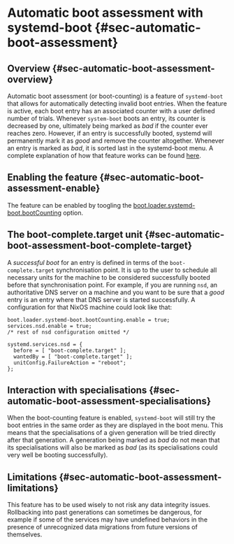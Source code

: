 # Automatic boot assessment with systemd-boot {#sec-automatic-boot-assessment}

## Overview {#sec-automatic-boot-assessment-overview}

Automatic boot assessment (or boot-counting) is a feature of `systemd-boot` that allows for automatically detecting invalid boot entries.
When the feature is active, each boot entry has an associated counter with a user defined number of trials. Whenever `system-boot` boots an entry, its counter is decreased by one, ultimately being marked as *bad* if the counter ever reaches zero. However, if an entry is successfully booted, systemd will permanently mark it as *good* and remove the counter altogether. Whenever an entry is marked as *bad*, it is sorted last in the systemd-boot menu.
A complete explanation of how that feature works can be found [here](https://systemd.io/AUTOMATIC_BOOT_ASSESSMENT/).

## Enabling the feature {#sec-automatic-boot-assessment-enable}

The feature can be enabled by toogling the [boot.loader.systemd-boot.bootCounting](#opt-boot.loader.systemd-boot.bootCounting.enable) option.

## The boot-complete.target unit {#sec-automatic-boot-assessment-boot-complete-target}

A *successful boot* for an entry is defined in terms of the `boot-complete.target` synchronisation point. It is up to the user to schedule all necessary units for the machine to be considered successfully booted before that synchronisation point.
For example, if you are running `nsd`, an authoritative DNS server on a machine and you want to be sure that a *good* entry is an entry where that DNS server is started successfully. A configuration for that NixOS machine could look like that:

```
boot.loader.systemd-boot.bootCounting.enable = true;
services.nsd.enable = true;
/* rest of nsd configuration omitted */

systemd.services.nsd = {
  before = [ "boot-complete.target" ];
  wantedBy = [ "boot-complete.target" ];
  unitConfig.FailureAction = "reboot";
};

```

## Interaction with specialisations {#sec-automatic-boot-assessment-specialisations}

When the boot-counting feature is enabled, `systemd-boot` will still try the boot entries in the same order as they are displayed in the boot menu. This means that the specialisations of a given generation will be tried directly after that generation. A generation being marked as *bad* do not mean that its specialisations will also be marked as *bad* (as its specialisations could very well be booting successfully).


## Limitations {#sec-automatic-boot-assessment-limitations}

This feature has to be used wisely to not risk any data integrity issues. Rollbacking into past generations can sometimes be dangerous, for example if some of the services may have undefined behaviors in the presence of unrecognized data migrations from future versions of themselves.
